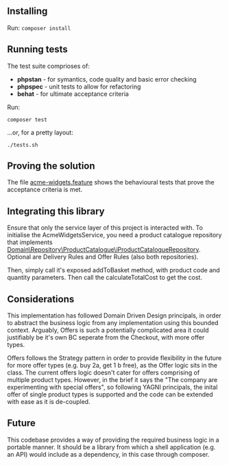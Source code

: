 ## Installing
Run:
`composer install`

## Running tests
The test suite comprioses of:
* **phpstan** - for symantics, code quality and basic error checking
* **phpspec** - unit tests to allow for refactoring
* **behat** - for ultimate acceptance criteria

Run:

`composer test`

...or, for a pretty layout:

`./tests.sh`

## Proving the solution
The file [acme-widgets.feature](./features/acme-widgets.feature) shows the behavioural tests that prove the acceptance criteria is met. 

## Integrating this library
Ensure that only the service layer of this project is interacted with. To initialise the AcmeWidgetsService, you need a product catalogue repository that implements [Domain\Repository\ProductCatalogue\iProductCatalogueRepository](./src/Domain/Repository/ProductCatalogue/iProductCatalogueRepository.php). Optional are Delivery Rules and Offer Rules (also both repositories). 

Then, simply call it's exposed addToBasket method, with product code and quantity parameters. Then call the calculateTotalCost to get the cost.

## Considerations
This implementation has followed Domain Driven Design principals, in order to abstract the business logic from any implementation using this bounded context. Arguably, Offers is such a potentially complicated area it could justifiably be it's own BC seperate from the Checkout, with more offer types. 

Offers follows the Strategy pattern in order to provide flexibility in the future for more offer types (e.g. buy 2a, get 1 b free), as the Offer logic sits in the class. The current offers logic doesn't cater for offers comprising of multiple product types. However, in the brief it says the "The company are experimenting with special offers", so following YAGNI principals, the inital offer of single product types is supported and the code can be extended with ease as it is de-coupled.

## Future
This codebase provides a way of providing the required business logic in a portable manner. It should be a library from which a shell application (e.g. an API) would include as a dependency, in  this case through composer.